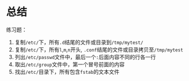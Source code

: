 # 总结

练习题：

1. 复制``/etc/``下，所有``.d``结尾的文件或目录到``/tmp/mytest/``
2. 复制``/etc/``下，所有``l``,``m``,``n``开头, ``.conf``结尾的文件或目录拷贝至``/tmp/mytest``
3. 列出``/etc/passwd``文件中，最后一个``:``后面内容不同的行各一行
4. 取出``/etc/group``文件中，第一个冒号前面的内容
5. 找出``/etc/``目录下，所有包含``fstab``的文本文件
